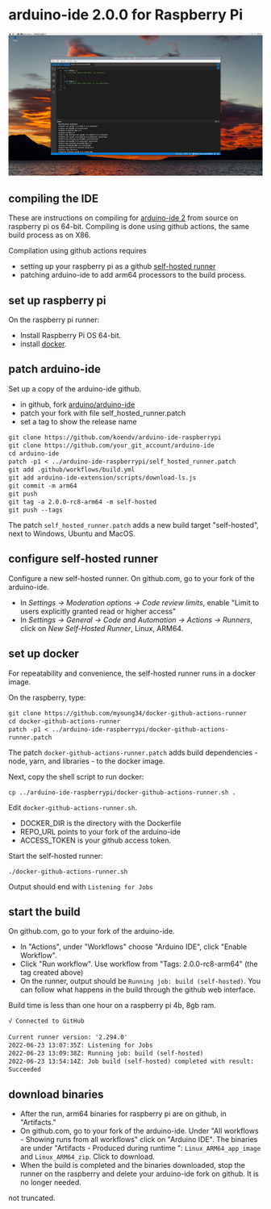 # arduino-ide 2.0.0 for Raspberry Pi

[![arduino ide 2.0](images/screenshot_small.jpg)](https://github.com/koendv/arduino-ide-raspberrypi/raw/main/images/screenshot.jpg)

## compiling the IDE

These are instructions on compiling for [arduino-ide 2](https://github.com/arduino/arduino-ide) from source on raspberry pi os 64-bit. Compiling is done using github actions, the same build process as on X86.

Compilation using github actions requires

- setting up your raspberry pi as a github [self-hosted runner](https://docs.github.com/en/actions/hosting-your-own-runners/about-self-hosted-runners)
- patching arduino-ide to add arm64 processors to the build process.

## set up raspberry pi

On the raspberry pi runner:

- Install Raspberry Pi OS 64-bit.
- install [docker](https://docs.docker.com/engine/install/debian/#install-using-the-convenience-script).

## patch arduino-ide

Set up a copy of the arduino-ide github.

- in github, fork [arduino/arduino-ide](https://github.com/arduino/arduino-ide)
- patch your fork with file self_hosted_runner.patch
- set a tag to show the release name

```
git clone https://github.com/koendv/arduino-ide-raspberrypi
git clone https://github.com/your_git_account/arduino-ide
cd arduino-ide
patch -p1 < ../arduino-ide-raspberrypi/self_hosted_runner.patch
git add .github/workflows/build.yml
git add arduino-ide-extension/scripts/download-ls.js
git commit -m arm64
git push
git tag -a 2.0.0-rc8-arm64 -m self-hosted
git push --tags
```

The patch `self_hosted_runner.patch` adds a new build target "self-hosted", next to Windows, Ubuntu and MacOS.

## configure self-hosted runner
Configure a new self-hosted runner.
On github.com, go to your fork of the arduino-ide.

- In _Settings -> Moderation options -> Code review limits_, enable  "Limit to users explicitly granted read or higher access"
- In _Settings -> General -> Code and Automation -> Actions -> Runners_, click on _New Self-Hosted Runner_, Linux, ARM64.

## set up docker

For repeatability and convenience, the self-hosted runner runs in a docker image.

On the raspberry, type:

```
git clone https://github.com/myoung34/docker-github-actions-runner
cd docker-github-actions-runner
patch -p1 < ../arduino-ide-raspberrypi/docker-github-actions-runner.patch
```

The patch `docker-github-actions-runner.patch` adds build dependencies - node, yarn, and libraries - to the docker image.

Next, copy the shell script to run docker:
```
cp ../arduino-ide-raspberrypi/docker-github-actions-runner.sh .
```
Edit `docker-github-actions-runner.sh`. 

- DOCKER_DIR is the directory with the Dockerfile
- REPO_URL points to your fork of the arduino-ide
- ACCESS_TOKEN is your github access token.

Start the self-hosted runner:
```
./docker-github-actions-runner.sh
```

Output should end with `Listening for Jobs`

## start the build

On github.com, go to your fork of the arduino-ide.

- In "Actions", under "Workflows" choose "Arduino IDE", click  "Enable Workflow".
- Click "Run workflow". Use workflow from "Tags: 2.0.0-rc8-arm64" (the tag created above)
- On the runner, output should be ``Running job: build (self-hosted)``. You can follow what happens in the build through the github web interface.

Build time is less than one hour on a raspberry pi 4b, 8gb ram.
```
√ Connected to GitHub

Current runner version: '2.294.0'
2022-06-23 13:07:35Z: Listening for Jobs
2022-06-23 13:09:38Z: Running job: build (self-hosted)
2022-06-23 13:54:14Z: Job build (self-hosted) completed with result: Succeeded
```

## download binaries

- After the run, arm64 binaries for raspberry pi are on github, in "Artifacts."
- On github.com, go to your fork of the arduino-ide. Under "All workflows - Showing runs from all workflows" click on "Arduino IDE". The binaries are under "Artifacts - Produced during runtime
":
``Linux_ARM64_app_image`` and
``Linux_ARM64_zip``. Click to download.
- When the build is completed and the binaries downloaded, stop the runner on the raspberry and delete your arduino-ide fork on github. It is no longer needed.

not truncated.
